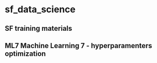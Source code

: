 # sf_data_science
## SF training materials
## ML7 Machine Learning 7 - hyperparamenters optimization
